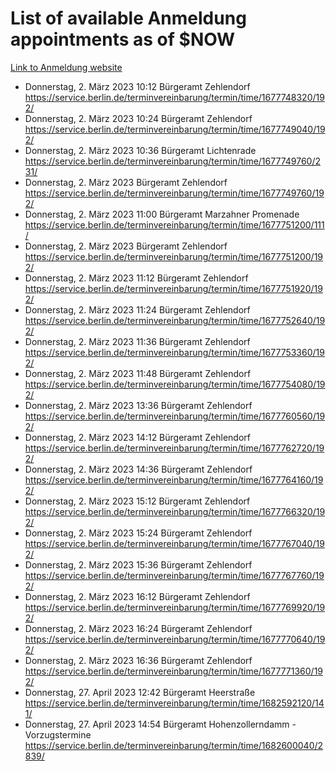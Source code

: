 # List of available Anmeldung appointments as of $NOW
[Link to Anmeldung website](https://service.berlin.de/terminvereinbarung/termin/tag.php?termin=1&anliegen[]=120686&dienstleisterlist=122210,122217,327316,122219,327312,122227,327314,122231,327346,122243,327348,122254,122252,329742,122260,329745,122262,329748,122271,327278,122273,327274,122277,327276,330436,122280,327294,122282,327290,122284,327292,122291,327270,122285,327266,122286,327264,122296,327268,150230,329760,122297,327286,122294,327284,122312,329763,122314,329775,122304,327330,122311,327334,122309,327332,317869,122281,327352,122279,329772,122283,122276,327324,122274,327326,122267,329766,122246,327318,122251,327320,122257,327322,122208,327298,122226,327300&herkunft=http%3A%2F%2Fservice.berlin.de%2Fdienstleistung%2F120686%2F)
- Donnerstag, 2. März 2023 10:12 Bürgeramt Zehlendorf https://service.berlin.de/terminvereinbarung/termin/time/1677748320/192/
- Donnerstag, 2. März 2023 10:24 Bürgeramt Zehlendorf https://service.berlin.de/terminvereinbarung/termin/time/1677749040/192/
- Donnerstag, 2. März 2023 10:36 Bürgeramt Lichtenrade https://service.berlin.de/terminvereinbarung/termin/time/1677749760/231/
- Donnerstag, 2. März 2023  Bürgeramt Zehlendorf https://service.berlin.de/terminvereinbarung/termin/time/1677749760/192/
- Donnerstag, 2. März 2023 11:00 Bürgeramt Marzahner Promenade https://service.berlin.de/terminvereinbarung/termin/time/1677751200/111/
- Donnerstag, 2. März 2023  Bürgeramt Zehlendorf https://service.berlin.de/terminvereinbarung/termin/time/1677751200/192/
- Donnerstag, 2. März 2023 11:12 Bürgeramt Zehlendorf https://service.berlin.de/terminvereinbarung/termin/time/1677751920/192/
- Donnerstag, 2. März 2023 11:24 Bürgeramt Zehlendorf https://service.berlin.de/terminvereinbarung/termin/time/1677752640/192/
- Donnerstag, 2. März 2023 11:36 Bürgeramt Zehlendorf https://service.berlin.de/terminvereinbarung/termin/time/1677753360/192/
- Donnerstag, 2. März 2023 11:48 Bürgeramt Zehlendorf https://service.berlin.de/terminvereinbarung/termin/time/1677754080/192/
- Donnerstag, 2. März 2023 13:36 Bürgeramt Zehlendorf https://service.berlin.de/terminvereinbarung/termin/time/1677760560/192/
- Donnerstag, 2. März 2023 14:12 Bürgeramt Zehlendorf https://service.berlin.de/terminvereinbarung/termin/time/1677762720/192/
- Donnerstag, 2. März 2023 14:36 Bürgeramt Zehlendorf https://service.berlin.de/terminvereinbarung/termin/time/1677764160/192/
- Donnerstag, 2. März 2023 15:12 Bürgeramt Zehlendorf https://service.berlin.de/terminvereinbarung/termin/time/1677766320/192/
- Donnerstag, 2. März 2023 15:24 Bürgeramt Zehlendorf https://service.berlin.de/terminvereinbarung/termin/time/1677767040/192/
- Donnerstag, 2. März 2023 15:36 Bürgeramt Zehlendorf https://service.berlin.de/terminvereinbarung/termin/time/1677767760/192/
- Donnerstag, 2. März 2023 16:12 Bürgeramt Zehlendorf https://service.berlin.de/terminvereinbarung/termin/time/1677769920/192/
- Donnerstag, 2. März 2023 16:24 Bürgeramt Zehlendorf https://service.berlin.de/terminvereinbarung/termin/time/1677770640/192/
- Donnerstag, 2. März 2023 16:36 Bürgeramt Zehlendorf https://service.berlin.de/terminvereinbarung/termin/time/1677771360/192/
- Donnerstag, 27. April 2023 12:42 Bürgeramt Heerstraße https://service.berlin.de/terminvereinbarung/termin/time/1682592120/141/
- Donnerstag, 27. April 2023 14:54 Bürgeramt Hohenzollerndamm - Vorzugstermine https://service.berlin.de/terminvereinbarung/termin/time/1682600040/2839/
